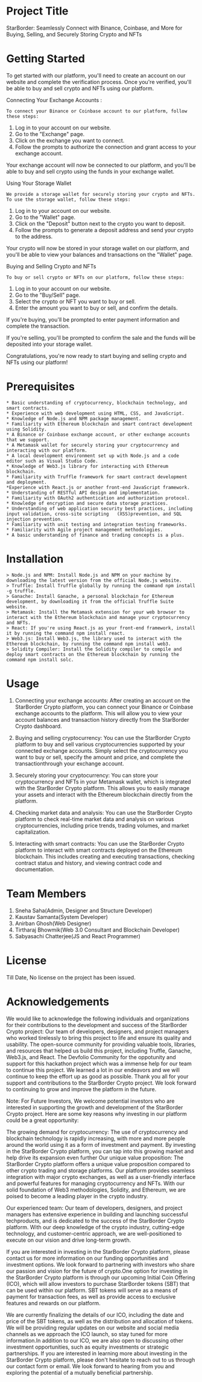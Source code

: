 # Project Title

StarBorder: Seamlessly Connect with Binance, Coinbase, and More for Buying, Selling, and Securely Storing Crypto and NFTs

# Getting Started

To get started with our platform, you'll need to create an account on our website and complete the verification process. Once you're verified, you'll be able to buy and sell crypto and NFTs using our platform.

Connecting Your Exchange Accounts :

    To connect your Binance or Coinbase account to our platform, follow these steps:

1. Log in to your account on our website.
2. Go to the "Exchange" page.
3. Click on the exchange you want to connect.
4. Follow the prompts to authorize the connection and grant access to your exchange account.

Your exchange account will now be connected to our platform, and you'll be able to buy and sell crypto using the funds in your exchange wallet.

Using Your Storage Wallet

    We provide a storage wallet for securely storing your crypto and NFTs. To use the storage wallet, follow these steps:
1. Log in to your account on our website.
2. Go to the "Wallet" page.
3. Click on the "Deposit" button next to the crypto you want to deposit.
4. Follow the prompts to generate a deposit address and send your crypto to the address.

Your crypto will now be stored in your storage wallet on our platform, and you'll be able to view your balances and transactions on the "Wallet" page.

Buying and Selling Crypto and NFTs
    
    To buy or sell crypto or NFTs on our platform, follow these steps:
1. Log in to your account on our website.
2. Go to the "Buy/Sell" page.
3. Select the crypto or NFT you want to buy or sell.
4. Enter the amount you want to buy or sell, and confirm the details.

If you're buying, you'll be prompted to enter payment information and complete the transaction.

If you're selling, you'll be prompted to confirm the sale and the funds will be deposited into your storage wallet.

Congratulations, you're now ready to start buying and selling crypto and NFTs using our platform!

# Prerequisites

    * Basic understanding of cryptocurrency, blockchain technology, and smart contracts.
    * Experience with web development using HTML, CSS, and JavaScript.
    * Knowledge of Node.js and NPM package management.
    * Familiarity with Ethereum blockchain and smart contract development using Solidity.
    * A Binance or Coinbase exchange account, or other exchange accounts that we support.
    * A Metamask wallet for securely storing your cryptocurrency and interacting with our platform.
    * A local development environment set up with Node.js and a code editor such as Visual Studio Code.
    * Knowledge of Web3.js library for interacting with Ethereum blockchain.
    * Familiarity with Truffle framework for smart contract development and deployment.
    *Experience with React.js or another front-end JavaScript framework.
    * Understanding of RESTful API design and implementation.
    * Familiarity with OAuth2 authentication and authorization protocol.
    * Knowledge of encryption and secure data storage practices.
    * Understanding of web application security best practices, including input validation, cross-site scripting   (XSS)prevention, and SQL injection prevention.
    * Familiarity with unit testing and integration testing frameworks.
    * Familiarity with Agile project management methodologies.
    * A basic understanding of finance and trading concepts is a plus.

# Installation

    > Node.js and NPM: Install Node.js and NPM on your machine by downloading the latest version from the official Node.js website.
    > Truffle: Install Truffle globally by running the command npm install -g truffle.
    > Ganache: Install Ganache, a personal blockchain for Ethereum development, by downloading it from the official Truffle Suite website.
    > Metamask: Install the Metamask extension for your web browser to interact with the Ethereum blockchain and manage your cryptocurrency and NFTs.
    > React: If you're using React.js as your front-end framework, install it by running the command npm install react.
    > Web3.js: Install Web3.js, the library used to interact with the Ethereum blockchain, by running the command npm install web3.
    > Solidity Compiler: Install the Solidity compiler to compile and deploy smart contracts on the Ethereum blockchain by running the command npm install solc.

# Usage

1. Connecting your exchange accounts: After creating an account on the StarBorder Crypto platform, you can connect your Binance or Coinbase exchange accounts to the platform. This will allow you to view your account balances and transaction history directly from the StarBorder Crypto dashboard.

2. Buying and selling cryptocurrency: You can use the StarBorder Crypto platform to buy and sell various cryptocurrencies supported by your connected exchange accounts. Simply select the cryptocurrency you want to buy or sell, specify the amount and price, and complete the transactionthrough your exchange account.

3. Securely storing your cryptocurrency: You can store your cryptocurrency and NFTs in your Metamask wallet, which is integrated with the StarBorder Crypto platform. This allows you to easily manage your assets and interact with the Ethereum blockchain directly from the platform.

4. Checking market data and analysis: You can use the StarBorder Crypto platform to check real-time market data and analysis on various cryptocurrencies, including price trends, trading volumes, and market capitalization.

5. Interacting with smart contracts: You can use the StarBorder Crypto platform to interact with smart contracts deployed on the Ethereum blockchain. This includes creating and executing transactions, checking contract status and history, and viewing contract code and documentation.

# Team Members

1. Sneha Saha(Admin, Designer and Structure Developer)
2. Kaustav Samanta(System Developer)
3. Anirban Ghosh(Web Designer)
4. Tirtharaj Bhowmik(Web 3.0 Consultant and Blockchain Developer)
5. Sabyasachi Chatterjee(JS and React Programmer)

# License

Till Date, No license on the project has been issued.

# Acknowledgements

 We would like to acknowledge the following individuals and organizations for their contributions to the development and success of the StarBorder Crypto project:
    Our team of developers, designers, and project managers who worked tirelessly to bring this project to life and ensure its quality and usability.
    The open-source community for providing valuable tools, libraries, and resources that helped us build this project, including Truffle, Ganache, Web3.js, and React.
    The Devfolio Community for the oppotunity and support for this hackathon project which was a immense help for our team to continue this project.
    We learned a lot in our endeavors and we will continue to keep the effort up as good as possible.
 Thank you all for your support and contributions to the StarBorder Crypto project. We look forward to continuing to grow and improve the platform in the future.

Note: For Future Investors,
We welcome potential investors who are interested in supporting the growth and development of the StarBorder Crypto project. Here are some key reasons why investing in our platform could be a great opportunity:

The growing demand for cryptocurrency: The use of cryptocurrency and blockchain technology is rapidly increasing, with more and more people around the world using it as a form of investment and payment. By investing in the StarBorder Crypto platform, you can tap into this growing market and help drive its expansion even further 
Our unique value proposition: The StarBorder Crypto platform offers a unique value proposition compared to other crypto trading and storage platforms. Our platform provides seamless integration with major crypto exchanges, as well as a user-friendly interface and powerful features for managing cryptocurrency and NFTs. With our solid foundation of Web3 methodologies, Solidity, and Ethereum, we are poised to become a leading player in the crypto industry.

Our experienced team: Our team of developers, designers, and project managers has extensive experience in building and launching successful techproducts, and is dedicated to the success of the StarBorder Crypto platform. With our deep knowledge of the crypto industry, cutting-edge technology, and customer-centric approach, we are well-positioned to execute on our vision and drive long-term growth.

If you are interested in investing in the StarBorder Crypto platform, please contact us for more information on our funding opportunities and investment options. We look forward to partnering with investors who share our passion and vision for the future of crypto.One option for investing in the StarBorder Crypto platform is through our upcoming Initial Coin Offering (ICO), which will allow investors to purchase StarBorder tokens (SBT) that can be used within our platform. SBT tokens will serve as a means of payment for transaction fees, as well as provide access to exclusive features and rewards on our platform.

We are currently finalizing the details of our ICO, including the date and price of the SBT tokens, as well as the distribution and allocation of tokens. We will be providing regular updates on our website and social media channels as we approach the ICO launch, so stay tuned for more information.In addition to our ICO, we are also open to discussing other investment opportunities, such as equity investments or strategic partnerships. If you are interested in learning more about investing in the StarBorder Crypto platform, please don't hesitate to reach out to us through our contact form or email. We look forward to hearing from you and exploring the potential of a mutually beneficial partnership.